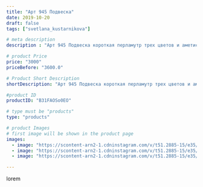```yaml
---
title: "Арт 945 Подвеска"
date: 2019-10-20
draft: false
tags: ["svetlana_kustarnikova"]

# meta description
description : "Арт 945 Подвеска короткая перламутр трех цветов и аметист"

# product Price
price: "3000"
priceBefore: "3600.0"

# Product Short Description
shortDescription: "Арт 945 Подвеска короткая перламутр трех цветов и аметист"

#product ID
productID: "B31FAOSo0EO"

# type must be "products"
type: "products"

# product Images
# first image will be shown in the product page
images:
  - image: "https://scontent-arn2-1.cdninstagram.com/v/t51.2885-15/e35/70515387_3150917821616061_2410483081949264845_n.jpg?se=7&tp=1&_nc_ht=scontent-arn2-1.cdninstagram.com&_nc_cat=109&_nc_ohc=XG5Q_C4f78UAX9fsONM&oh=9422b994003bfe550543f9fda3d3e1c9&oe=606C4140&ig_cache_key=MjE1ODY1MzU5NDkwODQ2MzU0Mg%3D%3D.2"
  - image: "https://scontent-arn2-1.cdninstagram.com/v/t51.2885-15/e35/73393251_693128461199667_8237888094140011937_n.jpg?se=7&tp=1&_nc_ht=scontent-arn2-1.cdninstagram.com&_nc_cat=103&_nc_ohc=77DQBckMHTAAX-ZcUMU&oh=b92eed5a1fd05ab7d551d6a317cb45dd&oe=606BFFF8&ig_cache_key=MjE1ODY1MzU5NDkxNjY3ODI2OQ%3D%3D.2"
  - image: "https://scontent-arn2-1.cdninstagram.com/v/t51.2885-15/e35/74656400_447552492535111_1676268703041388689_n.jpg?tp=1&_nc_ht=scontent-arn2-1.cdninstagram.com&_nc_cat=107&_nc_ohc=gaE_PwrAg00AX_a0kJq&oh=a6d223868320af596f99887745187bef&oe=606BC5DA&ig_cache_key=MjE1ODY1MzU5NDg5MTY1MDQ1NQ%3D%3D.2"

---
```

lorem
